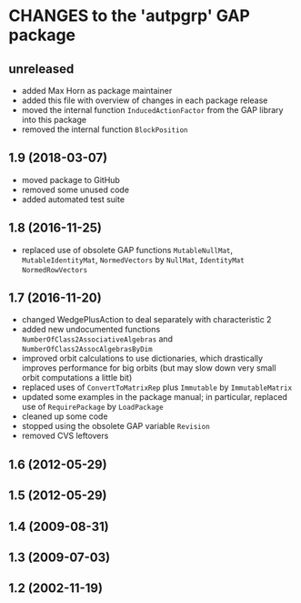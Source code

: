 # CHANGES to the 'autpgrp' GAP package

## unreleased

 - added Max Horn as package maintainer
 - added this file with overview of changes in each package release
 - moved the internal function `InducedActionFactor` from the GAP
   library into this package
 - removed the internal function `BlockPosition`

## 1.9 (2018-03-07)

 - moved package to GitHub
 - removed some unused code
 - added automated test suite

## 1.8 (2016-11-25)

 - replaced use of obsolete GAP functions `MutableNullMat`,
   `MutableIdentityMat`, `NormedVectors` by `NullMat`, `IdentityMat`
   `NormedRowVectors`

## 1.7 (2016-11-20)

 - changed WedgePlusAction to deal separately with characteristic 2
 - added new undocumented functions `NumberOfClass2AssociativeAlgebras`
   and `NumberOfClass2AssocAlgebrasByDim`
 - improved orbit calculations to use dictionaries, which drastically improves
   performance for big orbits (but may slow down very small orbit computations
   a little bit)
 - replaced uses of `ConvertToMatrixRep` plus `Immutable` by `ImmutableMatrix`
 - updated some examples in the package manual; in particular, replaced use of
   `RequirePackage` by `LoadPackage`
 - cleaned up some code
 - stopped using the obsolete GAP variable `Revision`
 - removed CVS leftovers

## 1.6 (2012-05-29)

## 1.5 (2012-05-29)

## 1.4 (2009-08-31)

## 1.3 (2009-07-03)

## 1.2 (2002-11-19)
